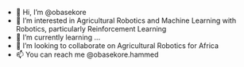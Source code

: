 - 👋 Hi, I’m @obasekore
- 👀 I’m interested in Agricultural Robotics and Machine Learning with Robotics, particularly Reinforcement Learning
- 🌱 I’m currently learning ...
- 💞️ I’m looking to collaborate on Agricultural Robotics for Africa 
- 📫 You can reach me @obasekore.hammed

<!---
obasekore/obasekore is a ✨ special ✨ repository because its `README.md` (this file) appears on your GitHub profile.
You can click the Preview link to take a look at your changes.
--->
